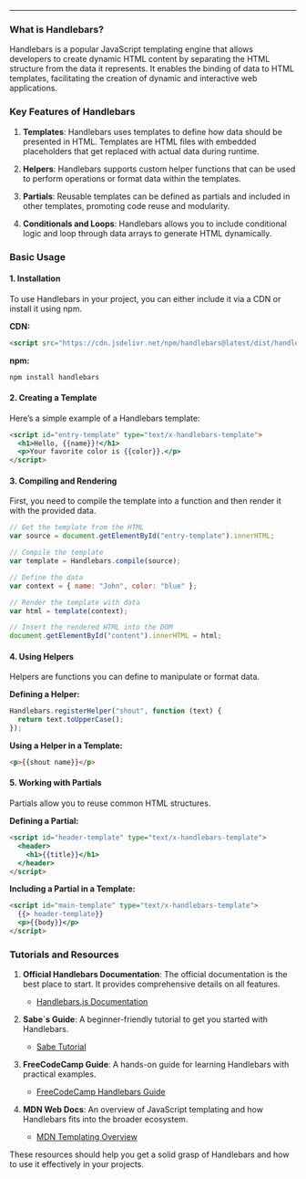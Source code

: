 ---

### What is Handlebars?

Handlebars is a popular JavaScript templating engine that allows developers to create dynamic HTML content by separating the HTML structure from the data it represents. It enables the binding of data to HTML templates, facilitating the creation of dynamic and interactive web applications.

### Key Features of Handlebars

1. **Templates**: Handlebars uses templates to define how data should be presented in HTML. Templates are HTML files with embedded placeholders that get replaced with actual data during runtime.

2. **Helpers**: Handlebars supports custom helper functions that can be used to perform operations or format data within the templates.

3. **Partials**: Reusable templates can be defined as partials and included in other templates, promoting code reuse and modularity.

4. **Conditionals and Loops**: Handlebars allows you to include conditional logic and loop through data arrays to generate HTML dynamically.

### Basic Usage

#### 1. Installation

To use Handlebars in your project, you can either include it via a CDN or install it using npm.

**CDN:**

```html
<script src="https://cdn.jsdelivr.net/npm/handlebars@latest/dist/handlebars.min.js"></script>
```

**npm:**

```bash
npm install handlebars
```

#### 2. Creating a Template

Here’s a simple example of a Handlebars template:

```html
<script id="entry-template" type="text/x-handlebars-template">
  <h1>Hello, {{name}}!</h1>
  <p>Your favorite color is {{color}}.</p>
</script>
```

#### 3. Compiling and Rendering

First, you need to compile the template into a function and then render it with the provided data.

```javascript
// Get the template from the HTML
var source = document.getElementById("entry-template").innerHTML;

// Compile the template
var template = Handlebars.compile(source);

// Define the data
var context = { name: "John", color: "blue" };

// Render the template with data
var html = template(context);

// Insert the rendered HTML into the DOM
document.getElementById("content").innerHTML = html;
```

#### 4. Using Helpers

Helpers are functions you can define to manipulate or format data.

**Defining a Helper:**

```javascript
Handlebars.registerHelper("shout", function (text) {
  return text.toUpperCase();
});
```

**Using a Helper in a Template:**

```html
<p>{{shout name}}</p>
```

#### 5. Working with Partials

Partials allow you to reuse common HTML structures.

**Defining a Partial:**

```html
<script id="header-template" type="text/x-handlebars-template">
  <header>
    <h1>{{title}}</h1>
  </header>
</script>
```

**Including a Partial in a Template:**

```html
<script id="main-template" type="text/x-handlebars-template">
  {{> header-template}}
  <p>{{body}}</p>
</script>
```

### Tutorials and Resources

1. **Official Handlebars Documentation**: The official documentation is the best place to start. It provides comprehensive details on all features.

   - [Handlebars.js Documentation](https://handlebarsjs.com/)

2. **Sabe`s Guide**: A beginner-friendly tutorial to get you started with Handlebars.

   - [Sabe Tutorial](https://sabe.io/tutorials/getting-started-with-handlebars-js)

3. **FreeCodeCamp Guide**: A hands-on guide for learning Handlebars with practical examples.

   - [FreeCodeCamp Handlebars Guide](https://www.freecodecamp.org/news/javascript-event-handlers//)

4. **MDN Web Docs**: An overview of JavaScript templating and how Handlebars fits into the broader ecosystem.
   - [MDN Templating Overview](https://developer.mozilla.org/en-US/docs/Learn/JavaScript/Client-side_web_APIs/Introduction)

These resources should help you get a solid grasp of Handlebars and how to use it effectively in your projects.
